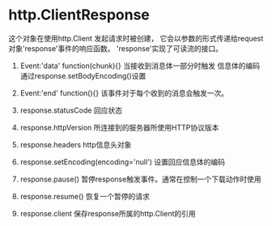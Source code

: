 # http.ClientResponse
这个对象在使用http.Client 发起请求时被创建，
它会以参数的形式传递给request 对象'response'事件的响应函数。
'response'实现了可读流的接口。

1. Event:'data'
    function(chunk){}
    当接收到消息体一部分时触发
    信息体的编码通过response.setBodyEncoding()设置
    
2. Event:'end'
    function(){}
    该事件对于每个收到的消息会触发一次。
    
3. response.statusCode
    回应状态
    
4. response.httpVersion
    所连接到的服务器所使用HTTP协议版本
    
5. response.headers
    http信息头对象
    
6. response.setEncoding(encoding='null')
    设置回应信息体的编码
    
7. response.pause()
   暂停response触发事件。通常在控制一个下载动作时使用

8. response.resume()
    恢复一个暂停的请求
    
9. response.client
    保存response所属的http.Client的引用